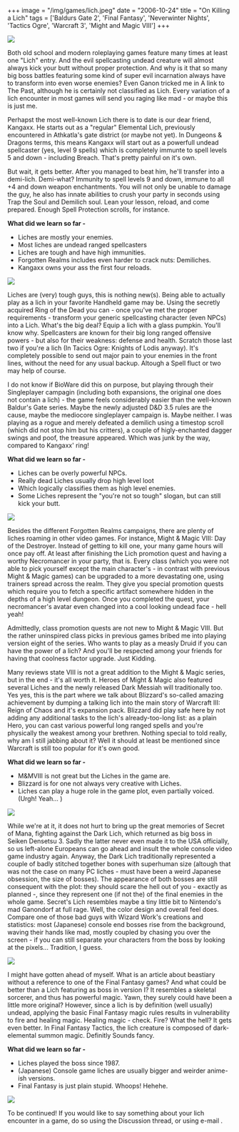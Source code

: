 +++
image = "/img/games/lich.jpeg"
date = "2006-10-24"
title = "On Killing a Lich"
tags = ['Baldurs Gate 2', 'Final Fantasy', 'Neverwinter Nights', 'Tactics Ogre', 'Warcraft 3', 'Might and Magic VIII']
+++

<img src="/img/articles/Lich.jpg"/>

Both old school and modern roleplaying games feature many times at least one "Lich" entry. And the evil spellcasting undead creature will almost always kick your butt without proper protection. And why is it that so many big boss battles featuring some kind of super evil incarnation always have to transform into even worse enemies? Even Ganon tricked me in A link to The Past, although he is certainly not classified as Lich. Every variation of a lich encounter in most games will send you raging like mad - or maybe this is just me.

Perhapst the most well-known Lich there is to date is our dear friend, Kangaxx. He starts out as a "regular" Elemental Lich, previously encountered in Athkatla's gate district (or maybe not yet). In Dungeons & Dragons terms, this means Kangaxx will start out as a powerfull undead spellcaster (yes, level 9 spells) which is completely immunte to spell levels 5 and down - including Breach. That's pretty painful on it's own. 

But wait, it gets better. After you managed to beat him, he'll transfer into a demi-lich. Demi-what? Immunity to spell levels 9 and down, immune to all +4 and down weapon enchantments. You will not only be unable to damage the guy, he also has innate abilities to crush your party in seconds using Trap the Soul and Demilich soul. Lean your lesson, reload, and come prepared. Enough Spell Protection scrolls, for instance.

**What did we learn so far -**

- Liches are mostly your enemies.
- Most liches are undead ranged spellcasters
- Liches are tough and have high immunities.
- Forgotten Realms includes even harder to crack nuts: Demiliches.
- Kangaxx owns your ass the first four reloads.

<img src="/img/articles/lich_bg2.png">

Liches are (very) tough guys, this is nothing new(s). Being able to actually play as a lich in your favorite Handheld game may be. Using the secretly acquired Ring of the Dead you can - once you've met the proper requirements - transform your generic spellcasting character (even NPCs) into a Lich. What's the big deal? Equip a lich with a glass pumpkin. You'll know why. Spellcasters are known for their big long ranged offensive powers - but also for their weakness: defense and health. Scratch those last two if you're a lich (In Tacics Ogre: Knights of Lodis anyway). It's completely possible to send out major pain to your enemies in the front lines, without the need for any usual backup. Altough a Spell fluct or two may help of course.

I do not know if BioWare did this on purpose, but playing through their Singleplayer campagin (including both expansions, the original one does not contain a lich) - the game feels considerably easier than the well-known Baldur's Gate series. Maybe the newly adjusted D&D 3.5 rules are the cause, maybe the mediocore singleplayer campaign is. Maybe neither. I was playing as a rogue and merely defeated a demilich using a timestop scroll (which did not stop him but his critters), a couple of higly-enchanted dagger swings and poof, the treasure appeared. Which was junk by the way, compared to Kangaxx' ring!

**What did we learn so far -**

- Liches can be overly powerful NPCs.
- Really dead Liches usually drop high level loot
- Which logically classifies them as high level enemies.
- Some Liches represent the "you're not so tough" slogan, but can still kick your butt.

<img src="/img/articles/lich_nwn.jpg"/>

Besides the different Forgotten Realms campaigns, there are plenty of liches roaming in other video games. For instance, Might & Magic VIII: Day of the Destroyer. Instead of getting to kill one, your many game hours will once pay off. At least after finishing the Lich promotion quest and having a worthy Necromancer in your party, that is. Every class (which you were not able to pick yourself except the main character's - in contrast with previous Might & Magic games) can be upgraded to a more devastating one, using trainers spread across the realm. They give you special promotion quests which require you to fetch a specific artifact somewhere hidden in the depths of a high level dungeon. Once you completed the quest, your necromancer's avatar even changed into a cool looking undead face - hell yeah!

Admittedly, class promotion quests are not new to Might & Magic VIII. But the rather uninspired class picks in previous games bribed me into playing version eight of the series. Who wants to play as a measly Druid if you can have the power of a lich? And you'll be respected among your friends for having that coolness factor upgrade. Just Kidding.

Many reviews state VIII is not a great addition to the Might & Magic series, but in the end - it's all worth it. Heroes of Might & Magic also featured several Liches and the newly released Dark Messiah will traditionally too.
Yes yes, this is the part where we talk about Blizzard's so-called amazing achievement by dumping a talking lich into the main story of Warcraft III: Reign of Chaos and it's expansion pack. Blizzard did play safe here by not adding any additional tasks to the lich's already-too-long list: as a plain Hero, you can cast various powerful long ranged spells and you're physically the weakest among your brethren. Nothing special to told really, why am I still jabbing about it? Well it should at least be mentioned since Warcraft is still too popular for it's own good.

**What did we learn so far -**

- M&MVIII is not great but the Liches in the game are.
- Blizzard is for one not always very creative with Liches.
- Liches can play a huge role in the game plot, even partially voiced. (Urgh! Yeah... )

<img src="/img/articles/lich_mm.jpg" />

While we're at it, it does not hurt to bring up the great memories of Secret of Mana, fighting against the Dark Lich, which returned as big boss in Seiken Densetsu 3. Sadly the latter never even made it to the USA officially, so us left-alone Europeans can go ahead and insult the whole console video game industry again. Anyway, the Dark Lich traditionally represented a couple of badly stitched together bones with superhuman size (altough that was not the case on many PC liches - must have been a weird Japanese obsession, the size of bosses). The appearance of both bosses are still consequent with the plot: they should scare the hell out of you - exactly as planned -, since they represent one (if not the) of the final enemies in the whole game. Secret's Lich resembles maybe a tiny little bit to Nintendo's mad Ganondorf at full rage. Well, the color design and overall feel does. Compare one of those bad guys with Wizard Work's creations and statistics: most (Japanese) console end bosses rise from the background, waving their hands like mad, mostly coupled by chasing you over the screen - if you can still separate your characters from the boss by looking at the pixels... Tradition, I guess.

<img src="/img/articles/lich_ff.png">

I might have gotten ahead of myself. What is an article about beastiary without a reference to one of the Final Fantasy games? And what could be better than a Lich featuring as boss in version I? It resembles a skeletal sorcerer, and thus has powerful magic. Yawn, they surely could have been a little more original? However, since a lich is by definition (well usually) undead, applying the basic Final Fantasy magic rules results in vulnerability to fire and healing magic. Healing magic - check. Fire? What the hell? It gets even better. In Final Fantasy Tactics, the lich creature is composed of dark-elemental summon magic. Definitly Sounds fancy.

**What did we learn so far -**
- Liches played the boss since 1987.
- (Japanese) Console game liches are usually bigger and weirder anime-ish versions.
- Final Fantasy is just plain stupid. Whoops! Hehehe.

<img src="/img/articles/lich_square.png">
 
To be continued! If you would like to say something about your lich encounter in a game, do so using the Discussion thread, or using e-mail .
